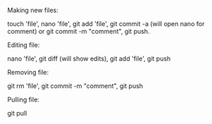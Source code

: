 Making new files:

touch 'file', nano 'file', git add 'file', git commit -a (will open nano for comment) or git commit -m "comment", git push.

Editing file:

nano 'file', git diff (will show edits), git add 'file', git push

Removing file:

git rm 'file', git commit -m "comment", git push

Pulling file:

git pull


